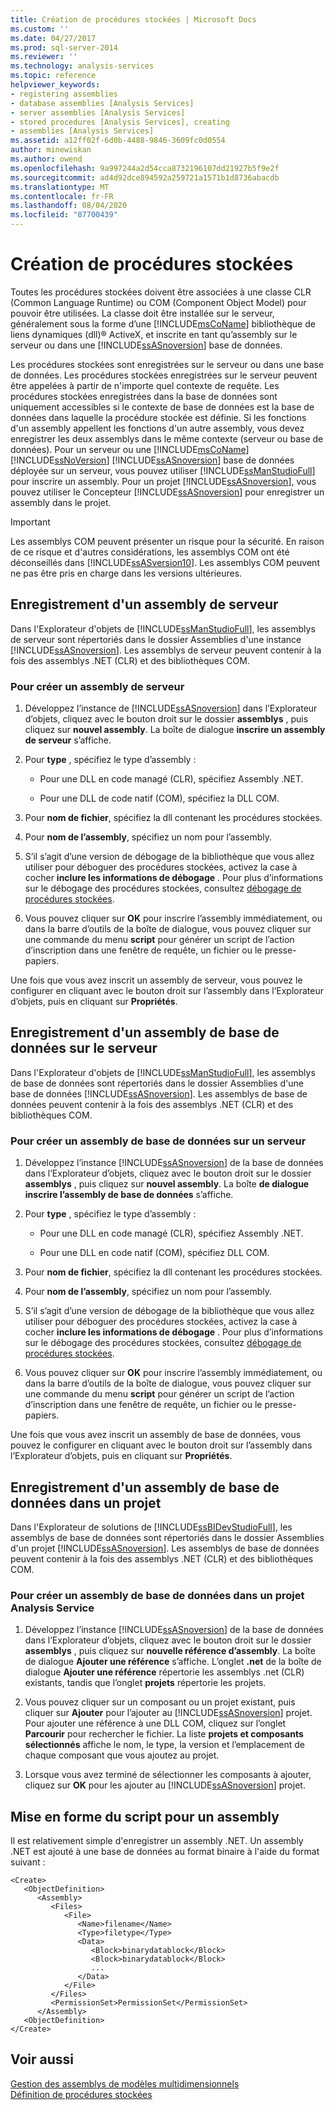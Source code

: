 ```yaml
---
title: Création de procédures stockées | Microsoft Docs
ms.custom: ''
ms.date: 04/27/2017
ms.prod: sql-server-2014
ms.reviewer: ''
ms.technology: analysis-services
ms.topic: reference
helpviewer_keywords:
- registering assemblies
- database assemblies [Analysis Services]
- server assemblies [Analysis Services]
- stored procedures [Analysis Services], creating
- assemblies [Analysis Services]
ms.assetid: a12ff02f-6d0b-4488-9846-3609fc0d0554
author: minewiskan
ms.author: owend
ms.openlocfilehash: 9a997244a2d54cca8732196107dd21927b5f9e2f
ms.sourcegitcommit: ad4d92dce894592a259721a1571b1d8736abacdb
ms.translationtype: MT
ms.contentlocale: fr-FR
ms.lasthandoff: 08/04/2020
ms.locfileid: "87700439"
---
```

# <a name="creating-stored-procedures"></a>Création de procédures stockées
  Toutes les procédures stockées doivent être associées à une classe CLR (Common Language Runtime) ou COM (Component Object Model) pour pouvoir être utilisées. La classe doit être installée sur le serveur, généralement sous la forme d’une [!INCLUDE[msCoName](../../includes/msconame-md.md)] bibliothèque de liens dynamiques (dll)® ActiveX, et inscrite en tant qu’assembly sur le serveur ou dans une [!INCLUDE[ssASnoversion](../../includes/ssasnoversion-md.md)] base de données.  
  
 Les procédures stockées sont enregistrées sur le serveur ou dans une base de données. Les procédures stockées enregistrées sur le serveur peuvent être appelées à partir de n'importe quel contexte de requête. Les procédures stockées enregistrées dans la base de données sont uniquement accessibles si le contexte de base de données est la base de données dans laquelle la procédure stockée est définie. Si les fonctions d'un assembly appellent les fonctions d'un autre assembly, vous devez enregistrer les deux assemblys dans le même contexte (serveur ou base de données). Pour un serveur ou une [!INCLUDE[msCoName](../../includes/msconame-md.md)] [!INCLUDE[ssNoVersion](../../includes/ssnoversion-md.md)] [!INCLUDE[ssASnoversion](../../includes/ssasnoversion-md.md)] base de données déployée sur un serveur, vous pouvez utiliser [!INCLUDE[ssManStudioFull](../../includes/ssmanstudiofull-md.md)] pour inscrire un assembly. Pour un projet [!INCLUDE[ssASnoversion](../../includes/ssasnoversion-md.md)], vous pouvez utiliser le Concepteur [!INCLUDE[ssASnoversion](../../includes/ssasnoversion-md.md)] pour enregistrer un assembly dans le projet.  
  
> [!IMPORTANT]  
>  Les assemblys COM peuvent présenter un risque pour la sécurité. En raison de ce risque et d'autres considérations, les assemblys COM ont été déconseillés dans [!INCLUDE[ssASversion10](../../includes/ssasversion10-md.md)]. Les assemblys COM peuvent ne pas être pris en charge dans les versions ultérieures.  
  
## <a name="registering-a-server-assembly"></a>Enregistrement d'un assembly de serveur  
 Dans l'Explorateur d'objets de [!INCLUDE[ssManStudioFull](../../includes/ssmanstudiofull-md.md)], les assemblys de serveur sont répertoriés dans le dossier Assemblies d'une instance [!INCLUDE[ssASnoversion](../../includes/ssasnoversion-md.md)]. Les assemblys de serveur peuvent contenir à la fois des assemblys .NET (CLR) et des bibliothèques COM.  
  
### <a name="to-create-a-server-assembly"></a>Pour créer un assembly de serveur  
  
1.  Développez l’instance de [!INCLUDE[ssASnoversion](../../includes/ssasnoversion-md.md)] dans l’Explorateur d’objets, cliquez avec le bouton droit sur le dossier **assemblys** , puis cliquez sur **nouvel assembly**. La boîte de dialogue **inscrire un assembly de serveur** s’affiche.  
  
2.  Pour **type** , spécifiez le type d’assembly :  
  
    -   Pour une DLL en code managé (CLR), spécifiez Assembly .NET.  
  
    -   Pour une DLL de code natif (COM), spécifiez la DLL COM.  
  
3.  Pour **nom de fichier**, spécifiez la dll contenant les procédures stockées.  
  
4.  Pour **nom de l’assembly**, spécifiez un nom pour l’assembly.  
  
5.  S’il s’agit d’une version de débogage de la bibliothèque que vous allez utiliser pour déboguer des procédures stockées, activez la case à cocher **inclure les informations de débogage** . Pour plus d’informations sur le débogage des procédures stockées, consultez [débogage de procédures stockées](debugging-stored-procedures.md).  
  
6.  Vous pouvez cliquer sur **OK** pour inscrire l’assembly immédiatement, ou dans la barre d’outils de la boîte de dialogue, vous pouvez cliquer sur une commande du menu **script** pour générer un script de l’action d’inscription dans une fenêtre de requête, un fichier ou le presse-papiers.  
  
 Une fois que vous avez inscrit un assembly de serveur, vous pouvez le configurer en cliquant avec le bouton droit sur l’assembly dans l’Explorateur d’objets, puis en cliquant sur **Propriétés**.  
  
## <a name="registering-a-database-assembly-on-the-server"></a>Enregistrement d'un assembly de base de données sur le serveur  
 Dans l'Explorateur d'objets de [!INCLUDE[ssManStudioFull](../../includes/ssmanstudiofull-md.md)], les assemblys de base de données sont répertoriés dans le dossier Assemblies d'une base de données [!INCLUDE[ssASnoversion](../../includes/ssasnoversion-md.md)]. Les assemblys de base de données peuvent contenir à la fois des assemblys .NET (CLR) et des bibliothèques COM.  
  
### <a name="to-create-a-database-assembly-on-a-server"></a>Pour créer un assembly de base de données sur un serveur  
  
1.  Développez l’instance [!INCLUDE[ssASnoversion](../../includes/ssasnoversion-md.md)] de la base de données dans l’Explorateur d’objets, cliquez avec le bouton droit sur le dossier **assemblys** , puis cliquez sur **nouvel assembly**. La boîte **de dialogue inscrire l’assembly de base de données** s’affiche.  
  
2.  Pour **type** , spécifiez le type d’assembly :  
  
    -   Pour une DLL en code managé (CLR), spécifiez Assembly .NET.  
  
    -   Pour une DLL en code natif (COM), spécifiez DLL COM.  
  
3.  Pour **nom de fichier**, spécifiez la dll contenant les procédures stockées.  
  
4.  Pour **nom de l’assembly**, spécifiez un nom pour l’assembly.  
  
5.  S’il s’agit d’une version de débogage de la bibliothèque que vous allez utiliser pour déboguer des procédures stockées, activez la case à cocher **inclure les informations de débogage** . Pour plus d’informations sur le débogage des procédures stockées, consultez [débogage de procédures stockées](debugging-stored-procedures.md).  
  
6.  Vous pouvez cliquer sur **OK** pour inscrire l’assembly immédiatement, ou dans la barre d’outils de la boîte de dialogue, vous pouvez cliquer sur une commande du menu **script** pour générer un script de l’action d’inscription dans une fenêtre de requête, un fichier ou le presse-papiers.  
  
 Une fois que vous avez inscrit un assembly de base de données, vous pouvez le configurer en cliquant avec le bouton droit sur l’assembly dans l’Explorateur d’objets, puis en cliquant sur **Propriétés**.  
  
## <a name="registering-a-database-assembly-in-a-project"></a>Enregistrement d'un assembly de base de données dans un projet  
 Dans l'Explorateur de solutions de [!INCLUDE[ssBIDevStudioFull](../../includes/ssbidevstudiofull-md.md)], les assemblys de base de données sont répertoriés dans le dossier Assemblies d'un projet [!INCLUDE[ssASnoversion](../../includes/ssasnoversion-md.md)]. Les assemblys de base de données peuvent contenir à la fois des assemblys .NET (CLR) et des bibliothèques COM.  
  
### <a name="to-create-a-database-assembly-in-an-analysis-service-project"></a>Pour créer un assembly de base de données dans un projet Analysis Service  
  
1.  Développez l’instance [!INCLUDE[ssASnoversion](../../includes/ssasnoversion-md.md)] de la base de données dans l’Explorateur d’objets, cliquez avec le bouton droit sur le dossier **assemblys** , puis cliquez sur **nouvelle référence d’assembly**. La boîte de dialogue **Ajouter une référence** s’affiche. L’onglet **.net** de la boîte de dialogue **Ajouter une référence** répertorie les assemblys .net (CLR) existants, tandis que l’onglet **projets** répertorie les projets.  
  
2.  Vous pouvez cliquer sur un composant ou un projet existant, puis cliquer sur **Ajouter** pour l’ajouter au [!INCLUDE[ssASnoversion](../../includes/ssasnoversion-md.md)] projet. Pour ajouter une référence à une DLL COM, cliquez sur l’onglet **Parcourir** pour rechercher le fichier. La liste **projets et composants sélectionnés** affiche le nom, le type, la version et l’emplacement de chaque composant que vous ajoutez au projet.  
  
3.  Lorsque vous avez terminé de sélectionner les composants à ajouter, cliquez sur **OK** pour les ajouter au [!INCLUDE[ssASnoversion](../../includes/ssasnoversion-md.md)] projet.  
  
## <a name="script-format-for-an-assembly"></a>Mise en forme du script pour un assembly  
 Il est relativement simple d'enregistrer un assembly .NET. Un assembly .NET est ajouté à une base de données au format binaire à l'aide du format suivant :  
  
```  
<Create>  
   <ObjectDefinition>  
      <Assembly>  
         <Files>  
            <File>  
               <Name>filename</Name>  
               <Type>filetype</Type>  
               <Data>  
                  <Block>binarydatablock</Block>  
                  <Block>binarydatablock</Block>  
                  ...  
               </Data>  
            </File>  
         </Files>  
         <PermissionSet>PermissionSet</PermissionSet>  
      </Assembly>  
   <ObjectDefinition>  
</Create>  
```  
  
## <a name="see-also"></a>Voir aussi  
 [Gestion des assemblys de modèles multidimensionnels](../multidimensional-models/multidimensional-model-assemblies-management.md)   
 [Définition de procédures stockées](defining-stored-procedures.md)  
  
  
